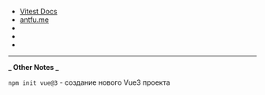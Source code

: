 - [Vitest Docs](https://vitest.dev/)
- [antfu.me](https://antfu.me/)
- []()
- []()
- []()

---

**_ Other Notes _**

`npm init vue@3` - создание нового Vue3 проекта
